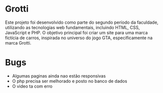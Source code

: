 # Grotti

Este projeto foi desenvolvido como parte do segundo período da faculdade, utilizando as tecnologias web fundamentais, incluindo HTML, CSS, JavaScript e PHP. O objetivo principal foi criar um site para uma marca fictícia de carros, inspirada no universo do jogo GTA, especificamente na marca Grotti.



# Bugs
  - Algumas paginas ainda nao estão responsivas
  - O php precisa ser melhorado e posto no banco de dados
  - O video ta com erro
